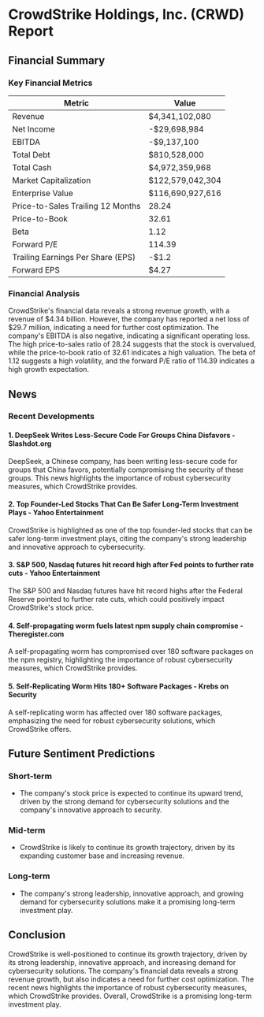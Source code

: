 **CrowdStrike Holdings, Inc. (CRWD) Report**
=====================================

**Financial Summary**
-------------------

### Key Financial Metrics

| Metric | Value |
| --- | --- |
| Revenue | $4,341,102,080 |
| Net Income | -$29,698,984 |
| EBITDA | -$9,137,100 |
| Total Debt | $810,528,000 |
| Total Cash | $4,972,359,968 |
| Market Capitalization | $122,579,042,304 |
| Enterprise Value | $116,690,927,616 |
| Price-to-Sales Trailing 12 Months | 28.24 |
| Price-to-Book | 32.61 |
| Beta | 1.12 |
| Forward P/E | 114.39 |
| Trailing Earnings Per Share (EPS) | -$1.2 |
| Forward EPS | $4.27 |

### Financial Analysis

CrowdStrike's financial data reveals a strong revenue growth, with a revenue of $4.34 billion. However, the company has reported a net loss of $29.7 million, indicating a need for further cost optimization. The company's EBITDA is also negative, indicating a significant operating loss. The high price-to-sales ratio of 28.24 suggests that the stock is overvalued, while the price-to-book ratio of 32.61 indicates a high valuation. The beta of 1.12 suggests a high volatility, and the forward P/E ratio of 114.39 indicates a high growth expectation.

**News**
---------

### Recent Developments

#### 1. **DeepSeek Writes Less-Secure Code For Groups China Disfavors** - Slashdot.org

DeepSeek, a Chinese company, has been writing less-secure code for groups that China favors, potentially compromising the security of these groups. This news highlights the importance of robust cybersecurity measures, which CrowdStrike provides.

#### 2. **Top Founder-Led Stocks That Can Be Safer Long-Term Investment Plays** - Yahoo Entertainment

CrowdStrike is highlighted as one of the top founder-led stocks that can be safer long-term investment plays, citing the company's strong leadership and innovative approach to cybersecurity.

#### 3. **S&P 500, Nasdaq futures hit record high after Fed points to further rate cuts** - Yahoo Entertainment

The S&P 500 and Nasdaq futures have hit record highs after the Federal Reserve pointed to further rate cuts, which could positively impact CrowdStrike's stock price.

#### 4. **Self-propagating worm fuels latest npm supply chain compromise** - Theregister.com

A self-propagating worm has compromised over 180 software packages on the npm registry, highlighting the importance of robust cybersecurity measures, which CrowdStrike provides.

#### 5. **Self-Replicating Worm Hits 180+ Software Packages** - Krebs on Security

A self-replicating worm has affected over 180 software packages, emphasizing the need for robust cybersecurity solutions, which CrowdStrike offers.

**Future Sentiment Predictions**
------------------------------

### Short-term

* The company's stock price is expected to continue its upward trend, driven by the strong demand for cybersecurity solutions and the company's innovative approach to security.

### Mid-term

* CrowdStrike is likely to continue its growth trajectory, driven by its expanding customer base and increasing revenue.

### Long-term

* The company's strong leadership, innovative approach, and growing demand for cybersecurity solutions make it a promising long-term investment play.

**Conclusion**
----------

CrowdStrike is well-positioned to continue its growth trajectory, driven by its strong leadership, innovative approach, and increasing demand for cybersecurity solutions. The company's financial data reveals a strong revenue growth, but also indicates a need for further cost optimization. The recent news highlights the importance of robust cybersecurity measures, which CrowdStrike provides. Overall, CrowdStrike is a promising long-term investment play.